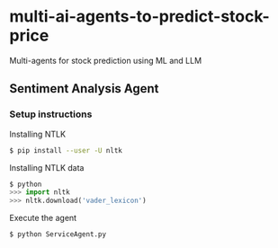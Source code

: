 # multi-ai-agents-to-predict-stock-price

Multi-agents for stock prediction using ML and LLM

## Sentiment Analysis Agent

### Setup instructions

Installing NTLK

```bash
$ pip install --user -U nltk
```

Installing NTLK data

```python
$ python
>>> import nltk
>>> nltk.download('vader_lexicon')
```

Execute the agent

```bash
$ python ServiceAgent.py
```
